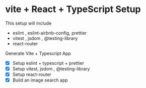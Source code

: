 # vite + React + TypeScript Setup

This setup will include

- eslint , eslint-airbnb-config, prettier
- vitest , jsdom , @testing-library
- react-router

Generate Vite + Typescript App

- [x] Setup eslint + typescript + prettier
- [x] Setup vitest, jsdom , @testing-library
- [x] Setup react-router
- [x] Build an image search app
